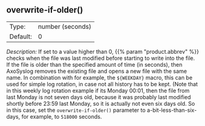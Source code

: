 ---
---
<!-- DISCLAIMER: This file is based on the syslog-ng Open Source Edition documentation https://github.com/balabit/syslog-ng-ose-guides/commit/2f4a52ee61d1ea9ad27cb4f3168b95408fddfdf2 and is used under the terms of The syslog-ng Open Source Edition Documentation License. The file has been modified by Axoflow. -->

## overwrite-if-older()

|          |                  |
| -------- | ---------------- |
| Type:    | number (seconds) |
| Default: | 0                |

*Description:* If set to a value higher than 0, {{% param "product.abbrev" %}} checks when the file was last modified before starting to write into the file. If the file is older than the specified amount of time (in seconds), then AxoSyslog removes the existing file and opens a new file with the same name. In combination with for example, the `${WEEKDAY}` macro, this can be used for simple log rotation, in case not all history has to be kept. (Note that in this weekly log rotation example if its Monday 00:01, then the file from last Monday is not seven days old, because it was probably last modified shortly before 23:59 last Monday, so it is actually not even six days old. So in this case, set the `overwrite-if-older()` parameter to a-bit-less-than-six-days, for example, to `518000` seconds.

